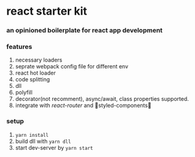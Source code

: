 # react starter kit

### an opinioned boilerplate for react app development

### features

1. necessary loaders
1. seprate webpack config file for different env
1. react hot loader
1. code splitting
1. dll
1. polyfill
1. decorator(not recomment), async/await, class properties supported.
1. integrate with *react-router* and 💅styled-components💅 

### setup

1. `yarn install`
1. build dll with `yarn dll`
1. start dev-server by `yarn start`
